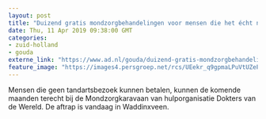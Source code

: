 ```yaml
---
layout: post
title: "Duizend gratis mondzorgbehandelingen voor mensen die het écht nodig hebben"
date: Thu, 11 Apr 2019 09:38:00 GMT
categories: 
- zuid-holland 
- gouda 
externe_link: "https://www.ad.nl/gouda/duizend-gratis-mondzorgbehandelingen-voor-mensen-die-het-echt-nodig-hebben~a7e82320/"
feature_image: "https://images4.persgroep.net/rcs/UEekr_q9gpmaLPuVtUZePCBFmzQ/diocontent/118116380/_fitwidth/400/?appId=21791a8992982cd8da851550a453bd7f&quality=0.7"
---
```


Mensen die geen tandartsbezoek kunnen betalen, kunnen de komende maanden terecht bij de Mondzorgkaravaan van hulporganisatie Dokters van de Wereld. De aftrap is vandaag in Waddinxveen.
